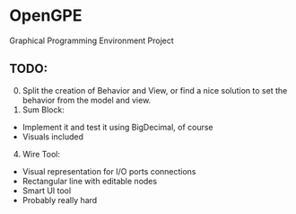 # OpenGPE
Graphical Programming Environment Project

## TODO:
0. Split the creation of Behavior and View, or find a nice solution to set the behavior from the model and view. 
3. Sum Block:
* Implement it and test it using BigDecimal, of course
* Visuals included
4. Wire Tool:
* Visual representation for I/O ports connections
* Rectangular line with editable nodes
* Smart UI tool
* Probably really hard
